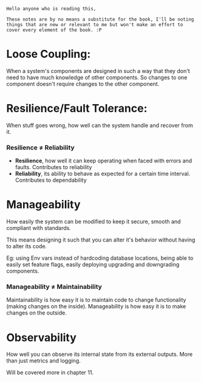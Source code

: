 ```
Hello anyone who is reading this,

These notes are by no means a substitute for the book, I'll be noting things that are new or relevant to me but won't make an effort to cover every element of the book. :P 
```

# Loose Coupling:

When a system's components are designed in such a way that they don't need to have much knowledge of other components. So changes to one component doesn't require changes to the other component.

# Resilience/Fault Tolerance: 

When stuff goes wrong, how well can the system handle and recover from it.
### Resilience ≠ Reliability

- **Resilience**, how well it can keep operating when faced with errors and faults. Contributes to reliability
- **Reliability**, its ability to behave as expected for a certain time interval. Contributes to dependability

# Manageability

How easily the system can be modified to keep it secure, smooth and compliant with standards.

This means designing it such that you can alter it's behavior without having to alter its code.

Eg: using Env vars instead of hardcoding database locations, being able to easily set feature flags, easily deploying upgrading and downgrading components.

### Manageability ≠ Maintainability

Maintainability is how easy it is to maintain code to change functionality (making changes on the inside). Manageability is how easy it is to make changes on the outside.

# Observability

How well you can observe its internal state from its external outputs. More than just metrics and logging. 

Will be covered more in chapter 11.